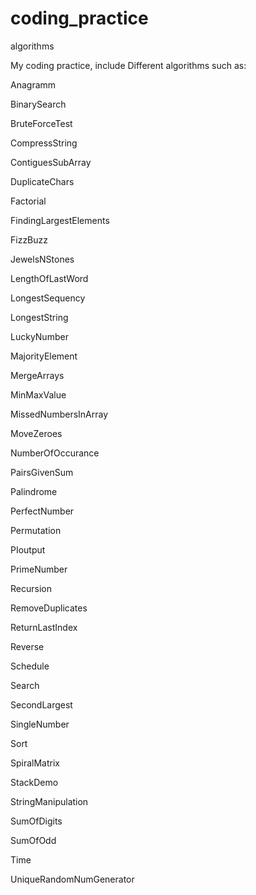 # coding_practice
algorithms

My coding practice, include Different algorithms such as:

Anagramm

BinarySearch

BruteForceTest

CompressString

ContiguesSubArray

DuplicateChars

Factorial

FindingLargestElements

FizzBuzz

JewelsNStones

LengthOfLastWord

LongestSequency

LongestString

LuckyNumber

MajorityElement

MergeArrays

MinMaxValue

MissedNumbersInArray

MoveZeroes

NumberOfOccurance

PairsGivenSum

Palindrome

PerfectNumber

Permutation

PIoutput

PrimeNumber

Recursion

RemoveDuplicates

ReturnLastIndex

Reverse

Schedule

Search

SecondLargest

SingleNumber

Sort

SpiralMatrix

StackDemo

StringManipulation

SumOfDigits

SumOfOdd

Time

UniqueRandomNumGenerator

